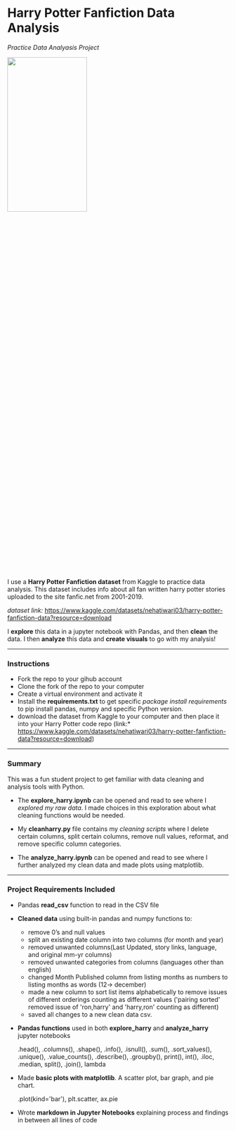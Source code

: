 # Harry Potter Fanfiction Data Analysis
*Practice Data Analyasis Project*

<img src="https://images.unsplash.com/photo-1551269901-5c5e14c25df7?ixlib=rb-4.0.3&ixid=MnwxMjA3fDB8MHxwaG90by1wYWdlfHx8fGVufDB8fHx8&auto=format&fit=crop&w=2669&q=80"  width="60%" height="30%">

I use a **Harry Potter Fanfiction dataset** from Kaggle to practice data analysis. This dataset includes info about all fan written harry potter stories uploaded to the site fanfic.net from 2001-2019.  

*dataset link:* https://www.kaggle.com/datasets/nehatiwari03/harry-potter-fanfiction-data?resource=download

I **explore** this data in a jupyter notebook with Pandas, and then **clean** the data. I then **analyze** this data and **create visuals** to go with my analysis!

---

<h3>Instructions</h3>


- Fork the repo to your gihub account
- Clone the fork of the repo to your computer
- Create a virtual environment and activate it
- Install the **requirements.txt** to get specific *package install requirements* to pip install pandas, numpy and specific Python version. 
- download the dataset from Kaggle to your computer and then place it into your Harry Potter code repo (link:* https://www.kaggle.com/datasets/nehatiwari03/harry-potter-fanfiction-data?resource=download)

---

<h3>Summary</h3>

This was a fun student project to get familiar with data cleaning and analysis tools with Python.

- The **explore_harry.ipynb** can be opened and read to see where I *explored my raw data*. I made choices in this exploration about what cleaning functions would be needed.

- My **cleanharry.py** file contains my *cleaning scripts* where I delete certain columns, split certain columns, remove null values, reformat, and remove specific column categories. 

- The **analyze_harry.ipynb** can be opened and read to see where I further analyzed my clean data and made plots using matplotlib.

---

<h3>Project Requirements Included</h3>

- Pandas **read_csv** function to read in the CSV file

- **Cleaned data** using built-in pandas and numpy functions to: 
   - remove 0’s and null values
   - split an existing date column into two columns (for month and year)
   - removed unwanted columns(Last Updated, story links, language, and original mm-yr columns)
   - removed unwanted categories from columns (languages other than english)
   - changed Month Published column from listing months as numbers to listing months as words (12-> december)
   - made a new column to sort list items alphabetically to remove issues of different orderings counting as different values ('pairing sorted' removed issue of 'ron,harry' and 'harry,ron' counting as different)
   - saved all changes to a new clean data csv.

- **Pandas functions** used in both **explore_harry** and **analyze_harry** jupyter notebooks
   
     .head(), .columns(), .shape(), .info(), .isnull(), .sum(), .sort_values(), .unique(), .value_counts(), .describe(), .groupby(), print(), int(), .iloc, .median, split(), .join(), lambda

- Made **basic plots with matplotlib**. A scatter plot, bar graph, and pie chart.

   .plot(kind='bar'), plt.scatter, ax.pie

- Wrote **markdown in Jupyter Notebooks** explaining process and findings in between all lines of code